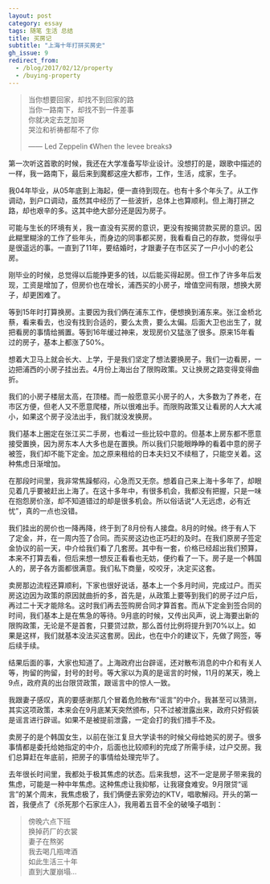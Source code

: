 ```yaml
---
layout: post
category: essay
tags: 随笔 生活 总结
title: 买房记
subtitle: "上海十年打拼买房史"
gh_issue: 9
redirect_from:
  - /blog/2017/02/12/property
  - /buying-property
---
```


> 当你想要回家，却找不到回家的路   
> 当你一路南下，却找不到一件差事   
> 你就决定去芝加哥    
> 哭泣和祈祷都帮不了你    
> 
>  —— Led Zeppelin 《When the levee breaks》

第一次听这首歌的时候，我还在大学准备写毕业设计。没想打的是，跟歌中描述的一样，我一路南下，最后来到魔都这座大都市，工作，生活，成家，生子。

我04年毕业，从05年底到上海起，便一直待到现在。也有十多个年头了。从工作调动，到户口调动，虽然其中经历了一些波折，总体上也算顺利。但上海打拼之路，却也艰辛的多。这其中绝大部分还是因为房子。

可能与生长的环境有关，我一直没有买房的意识，更没有按揭贷款买房的意识。因此糊里糊涂的工作了些年头，而身边的同事都买房，我看看自己的存款，觉得似乎是很遥远的事。一直到了11年，要结婚时，才跟妻子在市区买了一户小小的老公房。

刚毕业的时候，总觉得以后能挣更多的钱，以后能买得起房。但工作了许多年后发现，工资是增加了，但房价也在增长，浦西买的小房子，增值空间有限，想换大房子，却更困难了。

等到15年时打算换房。主要因为我们俩在浦东工作，便想换到浦东来。张江金桥北蔡，看来看去，也没有找到合适的，要么太贵，要么太偏。后面大卫也出生了，就把看房的事情给搁置。等到16年缓过神来，发现房价又猛涨了很多。原来15年看过的房子，基本上都涨了50%。

想着大卫马上就会长大、上学，于是我们坚定了想法要换房子。我们一边看房，一边把浦西的小房子挂出去。4月份上海出台了限购政策。又让换房之路变得变得曲折。

我们的小房子楼层太高，在顶楼。而一般愿意买小房子的人，大多数为了养老，在市区方便，但老人又不愿意爬楼，所以很难出手。而限购政策又让看房的人大大减小，如果这个房子没法出手，我们就没发换房。

我们基本上圈定在张江买二手房，也看过一些比较中意的。但基本上房东都不愿意接受置换，因为房东本人大多也是在置换。所以我们只能眼睁睁的看着中意的房子被签，我们却不能下定金。加之原来租给的日本夫妇又不续租了，只能空关着。这种焦虑日渐增加。

在那段时间里，我非常焦躁郁闷，心急而又无奈。想着自己来上海十多年了，却眼见着几乎要被赶出上海了。在这十多年中，有很多机会，我都没有把握，只是一味在抱怨房价涨，却不知道错过的却是很多机会。所以俗话说“人无远虑，必有近忧”，真的一点也没错。

我们挂出的房价也一降再降，终于到了8月份有人接盘。8月的时候。终于有人下了定金，并，在一周内签了合同。而买房这边也正巧赶的及时。在我们原房子签定金协议的前一天，中介给我们看了几套房。其中有一套，价格已经超出我们预算，本来不打算去看，但后来想一想反正看看也无妨，便约看了一下。房子是一个韩国人的，房子各方面都很满意。我们私下商量，咬咬牙，决定买这套。

卖房那边流程还算顺利，下家也很好说话，基本上一个多月时间，完成过户。而买房这边因为政策的原因就曲折的多，首先是，从政策上要等到我们的房子过户后，再过二十天才能除名。这时我们再去签购房合同才算首套。而从下定金到签合同的时间，我们基本上是在焦急的等待。9月底的时候，又传出风声，说上海要出新的限购政策，无论是不是首套，只要贷过款，那么首付比例将提升到70%以上。如果是这样，我们就基本没法买这套房。因此，也在中介的建议下，先做了网签，等后续手续。

结果后面的事，大家也知道了。上海政府出台辟谣，还对散布消息的中介和有关人等，拘留的拘留，封号的封号。等大家以为真的是谣言的时候，11月的某天，晚上9点，政府真的出台限贷政策，跟谣言中的惊人一致。

我跟妻子感叹，真的要感谢那几个冒着危险散布“谣言”的中介。我甚至可以猜测，其实这项政策，本来会在9月底某天突然颁布，只不过被泄露出来，政府只好假装是谣言进行辟谣。如果不是被提前泄露，一定会打的我们措手不及。

卖房子的是个韩国女生，以前在张江复旦大学读书的时候父母给她买的房子。很多事情都是委托给她指定的中介，后面也比较顺利的完成了所需手续，过户交房。我们总算赶在年底前，把房子的事情给处理完毕了。

去年很长时间里，我都处于极其焦虑的状态。后来我想，这不一定是房子带来我的焦虑，可能是一种中年焦虑。这种焦虑让我抑郁，让我寝食难安。9月限贷“谣言”的某个周末，我焦虑极了，我们俩便去家旁边的KTV，唱歌解闷。开头的第一首，我便点了《杀死那个石家庄人》，我用着五音不全的破嗓子唱到：

> 傍晚六点下班   
> 换掉药厂的衣裳   
> 妻子在熬粥   
> 我去喝几瓶啤酒   
> 如此生活三十年   
> 直到大厦崩塌...   
